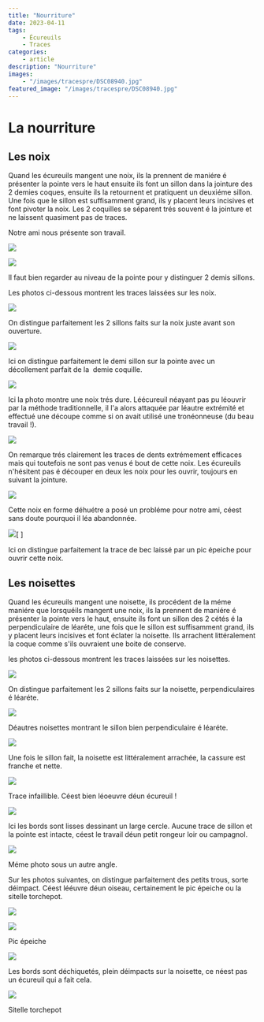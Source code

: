 ```yaml
---
title: "Nourriture"
date: 2023-04-11
tags: 
    - Écureuils
    - Traces
categories:
    - article
description: "Nourriture"
images:
    - "/images/tracespre/DSC08940.jpg"
featured_image: "/images/tracespre/DSC08940.jpg"
---
```


# La nourriture

## Les noix

Quand les écureuils mangent une noix, ils la prennent de maniére é présenter la pointe vers le haut ensuite ils font un sillon dans la jointure des 2 demies coques, ensuite ils la retournent et pratiquent un deuxiéme sillon. Une fois que le sillon est suffisamment grand, ils y placent leurs incisives et font pivoter la noix. Les 2 coquilles se séparent trés souvent é la jointure et ne laissent quasiment pas de traces.

 Notre ami nous présente son travail.

![](/images/tracespre/DSC09618.jpg)

![](/images/tracespre/DSC09618+.jpg)

Il faut bien regarder au niveau de la pointe pour y distinguer 2 demis sillons.

Les photos ci-dessous montrent les traces laissées sur les noix.

![](/images/tracespre/image021.jpg)

 On distingue parfaitement les 2 sillons faits sur la noix juste avant son ouverture. 

![](/images/tracespre/image023.jpg)

Ici on distingue parfaitement le demi sillon sur la pointe avec un décollement parfait de la  demie coquille.

![](/images/tracespre/image025.jpg)

 Ici la photo montre une noix trés dure. Léécureuil néayant pas pu léouvrir par la méthode traditionnelle, il l'a alors attaquée par léautre extrémité et effectué une découpe comme si on avait utilisé une tronéonneuse (du beau travail !).

![](/images/tracespre/image027.jpg)

 On remarque trés clairement les traces de dents extrémement efficaces mais qui toutefois ne sont pas venus é bout de cette noix. Les écureuils n'hésitent pas é découper en deux les noix pour les ouvrir, toujours en suivant la jointure. 

![](/images/tracespre/image029.jpg)

Cette noix en forme déhuétre a posé un probléme pour notre ami, céest sans doute pourquoi il léa abandonnée.

![](images/tracespre/image032+.JPG)[ ]

Ici on distingue parfaitement la trace de bec laissé par un pic épeiche pour ouvrir cette noix.


## Les noisettes

Quand les écureuils mangent une noisette, ils procédent de la méme maniére que lorsquéils mangent une noix, ils la prennent de maniére é présenter la pointe vers le haut, ensuite ils font un sillon des 2 cétés é la perpendiculaire de léaréte, une fois que le sillon est suffisamment grand, ils y placent leurs incisives et font éclater la noisette. Ils arrachent littéralement la coque comme s'ils ouvraient une boite de conserve.

les photos ci-dessous montrent les traces laissées sur les noisettes. 

![](/images/tracespre/image036.jpg)

On distingue parfaitement les 2 sillons faits sur la noisette, perpendiculaires é léaréte.

![](/images/tracespre/image034.jpg)

 Déautres noisettes montrant le sillon bien perpendiculaire é léaréte. 

![](/images/tracespre/image038.jpg)

 Une fois le sillon fait, la noisette est littéralement arrachée, la cassure est franche et nette.

![](/images/tracespre/image040.jpg)

 Trace infaillible. Céest bien léoeuvre déun écureuil !

![](/images/tracespre/image042.jpg)

 Ici les bords sont lisses dessinant un large cercle. Aucune trace de sillon et la pointe est intacte, céest le travail déun petit rongeur loir ou campagnol. 

![](/images/tracespre/image044.jpg)

 Méme photo sous un autre angle.

 Sur les photos suivantes, on distingue parfaitement des petits trous, sorte déimpact. Céest lééuvre déun oiseau, certainement le pic épeiche ou la sitelle torchepot. 

![](/images/tracespre/image046.jpg)

![](/images/tracespre/DSC00290.jpg)

Pic épeiche

![](/images/tracespre/image048.jpg)

Les bords sont déchiquetés, plein déimpacts sur la noisette, ce néest pas un écureuil qui a fait cela.

![](/images/tracenou/tracen2.jpg)

Sitelle torchepot


